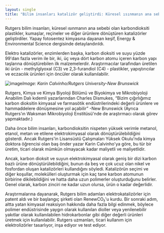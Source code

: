 ```yaml
---
layout: single
title: "Bilim insanları katalizör geliştirdi: Küresel ısınmanın ana sebebi olan karbondioksiti plastikler, kumaşlar ve diğer ürünlere dönüştürüyor"
---
```

Rutgers bilim insanları, küresel ısınmanın ana sebebi olan karbondioksiti plastikler, kumaşlar, reçineler ve diğer ürünlere dönüştüren katalizörler geliştirdiler. Yapay fotosentez kimyasına dayanan keşif, Energy & Environmental Science dergisinde detaylandırıldı.

Elektro katalizörler, enzimlerden başka, karbon dioksiti ve suyu yüzde 99'dan fazla verim ile bir, iki, üç veya dört karbon atomu içeren karbon yapı taşlarına dönüştürebilen ilk malzemelerdir. Araştırmacılar tarafından üretilen iki ürün - methylglyoxal (C3) ve 2,3-furandiol (C4) - plastikler, yapıştırıcılar ve eczacılık ürünleri için öncüler olarak kullanılabilir.

![image](https://news.rutgers.edu/sites/medrel/files/inline-img/CarbonProcess-BigPicture-01%20%281%29.png)*Image: Karin Calvinho/Rutgers University-New Brunswick*

Rutgers, Kimya ve Kimya Biyoloji Bölümü ve Biyokimya ve Mikrobiyoloji Anabilim Dalı kıdemli yazarlarından Charles Dismukes, “Bizim çığırlığımız karbon dioksitin kimyasal ve farmasötik endüstrilerindeki değerli ürünlere ve hammaddelere dönüşmesine yol açabilir” -New Brunswick (Ayrıca Rutgers’ın Waksman Mikrobiyoloji Enstitüsü'nde de araştırmacı olarak görev yapmaktadır.)

Daha önce bilim insanları, karbondioksitin nispeten yüksek verimle metanol, etanol, metan ve etilene elektrokimyasal olarak dönüştürülebildiğini gösterdi. Ancak Rutgers'in Lisansüstü Çalışmaları Yüksek Okulu'nda kimya doktora öğrencisi olan baş önder yazar Karin Calvinho'ya göre, bu tür bir üretim, ticari olarak mümkün olmayacak kadar maliyetli ve maliyetlidir.

Ancak, karbon dioksit ve suyun elektrokimyasal olarak geniş bir dizi karbon bazlı ürüne dönüştürülebildiğini, bunun da beş ve çok ucuz olan nikel ve fosfordan oluşan katalizörleri kullandığını söyledi. Katalizörün seçimi ve diğer koşullar, molekülleri oluşturmak için kaç tane karbon atomunun birbirine dikilebildiğini ve hatta daha uzun polimerler oluşturduğunu belirler. Genel olarak, karbon zinciri ne kadar uzun olursa, ürün o kadar değerlidir.

Araştırmalarına dayanarak, Rutgers bilim adamları elektrokatalizörler için patent aldı ve bir başlangıç ​​şirketi olan RenewCO₂'u kurdu. Bir sonraki adım, altta yatan kimyasal reaksiyon hakkında daha fazla bilgi edinmek, böylece polimer endüstrisinde yaygın olarak kullanılan dioller veya yenilenebilir yakıtlar olarak kullanılabilen hidrokarbonlar gibi diğer değerli ürünleri üretmek için kullanılabilir. Rutgers uzmanları, ticari kullanım için elektrolizörler tasarlıyor, inşa ediyor ve test ediyor.
